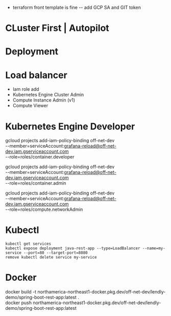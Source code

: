 - terraform front template is fine -- add GCP SA and GIT token

# CLuster First | Autopilot

# Deployment

# Load balancer

- Iam role add
- Kubernetes Engine Cluster Admin
- Compute Instance Admin (v1)
- Compute Viewer

# Kubernetes Engine Developer

gcloud projects add-iam-policy-binding off-net-dev \
 --member=serviceAccount:grafana-reload@off-net-dev.iam.gserviceaccount.com \
 --role=roles/container.developer

gcloud projects add-iam-policy-binding off-net-dev \
 --member=serviceAccount:grafana-reload@off-net-dev.iam.gserviceaccount.com \
 --role=roles/container.admin

gcloud projects add-iam-policy-binding off-net-dev \
 --member=serviceAccount:grafana-reload@off-net-dev.iam.gserviceaccount.com \
 --role=roles/compute.networkAdmin

# Kubectl

    kubectl get services
    kubectl expose deployment java-rest-app --type=LoadBalancer --name=my-service --port=80 --target-port=8080
    remove kubectl delete service my-service

# Docker

docker build -t northamerica-northeast1-docker.pkg.dev/off-net-dev/lendly-demo/spring-boot-rest-app:latest .  
docker push northamerica-northeast1-docker.pkg.dev/off-net-dev/lendly-demo/spring-boot-rest-app:latest
